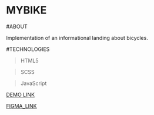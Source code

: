 # MYBIKE

#ABOUT

Implementation of an informational landing about bicycles.

#TECHNOLOGIES

>HTML5

>SCSS

>JavaScript


[DEMO LINK](https://vitmixg.github.io/myBike/)


[FIGMA_LINK](https://www.figma.com/file/Ic3SlZjkATYaS7uTifZAIk/BIKE?node-id=0%3A1)
